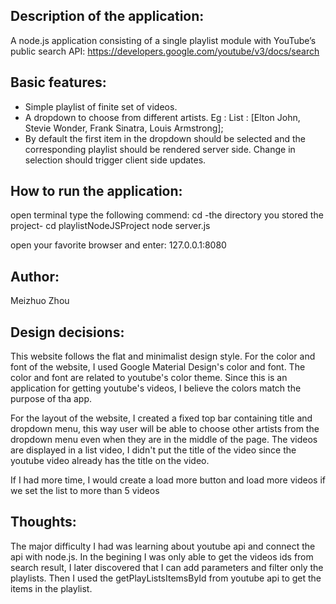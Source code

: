 Description of the application:
-------------------------------
A node.js application consisting of a single playlist module with YouTube’s public search API: 
https://developers.google.com/youtube/v3/docs/search

Basic features:
---------------
- Simple playlist of finite set of videos.
- A dropdown to choose from different artists. 
Eg : List : [Elton John, Stevie Wonder, Frank Sinatra, Louis Armstrong];
- By default the first item in the dropdown should be selected and the corresponding playlist should be rendered server side. Change in selection should trigger client side updates.

How to run the application:
---------------------------
open terminal
type the following commend:
cd -the directory you stored the project-
cd playlistNodeJSProject
node server.js

open your favorite browser and enter: 127.0.0.1:8080

Author:
-------
Meizhuo Zhou

Design decisions:
-----------------

This website follows the flat and minimalist design style.
For the color and font of the website, I used Google Material Design's color and font.
The color and font are related to youtube's color theme.
Since this is an application for getting youtube's videos, I believe the colors match the purpose of tha app.

For the layout of the website, I created a fixed top bar containing title and dropdown menu, this way
user will be able to choose other artists from the dropdown menu even when they are in the middle of the page.
The videos are displayed in a list video, I didn't put the title of the video since the youtube video already has
the title on the video.

If I had more time, I would create a load more button and load more videos if we set the list to more than 5 videos


Thoughts:
-------------

The major difficulty I had was learning about youtube api and connect the api with node.js.
In the begining I was only able to get the videos ids from search result, I later discovered that I can add
parameters and filter only the playlists. Then I used the getPlayListsItemsById from youtube api to get the items in the playlist.


